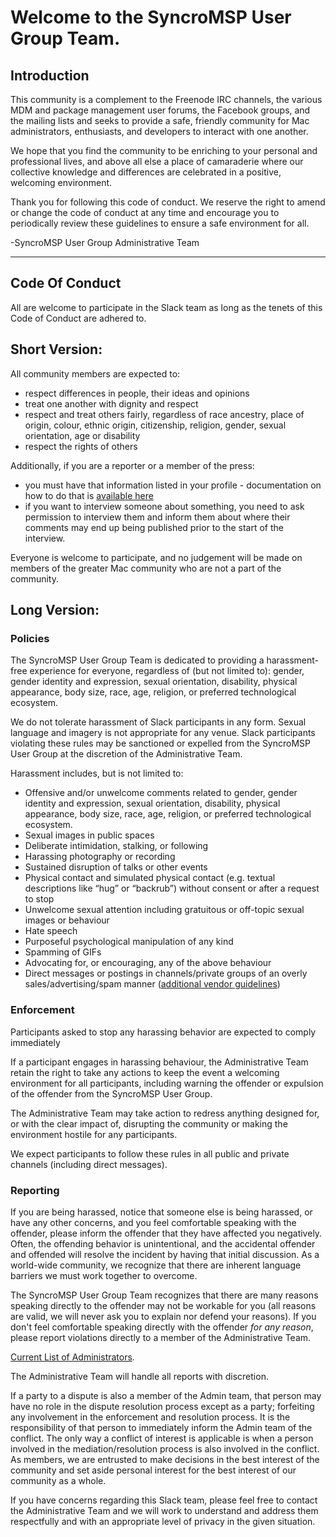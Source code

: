 # Welcome to the SyncroMSP User Group Team.

## Introduction
This community is a complement to the Freenode IRC channels, the various MDM and package management user forums, the Facebook groups, and the mailing lists and seeks to provide a safe, friendly community for Mac administrators, enthusiasts, and developers to interact with one another.

We hope that you find the community to be enriching to your personal and professional lives, and above all else a place of camaraderie where our collective knowledge and differences are celebrated in a positive, welcoming environment.

Thank you for following this code of conduct. We reserve the right to amend or change the code of conduct at any time and encourage you to periodically review these guidelines to ensure a safe environment for all.

-SyncroMSP User Group Administrative Team

---

## Code Of Conduct

All are welcome to participate in the Slack team as long as the tenets of this Code of Conduct are adhered to.

## Short Version:

All community members are expected to:

* respect differences in people, their ideas and opinions
* treat one another with dignity and respect
* respect and treat others fairly, regardless of race ancestry, place of origin, colour, ethnic origin, citizenship, religion, gender, sexual orientation, age or disability
* respect the rights of others

Additionally, if you are a reporter or a member of the press:

* you must have that information listed in your profile - documentation on how to do that is [available here](https://get.slack.help/hc/en-us/articles/204092246-Edit-your-profile)
* if you want to interview someone about something, you need to ask permission to interview them and inform them about where their comments may end up being published prior to the start of the interview. 

Everyone is welcome to participate, and no judgement will be made on members of the greater Mac community who are not a part of the community.


## Long Version:


### Policies

The SyncroMSP User Group Team is dedicated to providing a harassment-free experience for everyone, regardless of (but not limited to): gender, gender identity and expression, sexual orientation, disability, physical appearance, body size, race, age, religion, or preferred technological ecosystem.

We do not tolerate harassment of Slack participants in any form. Sexual language and imagery is not appropriate for any venue. Slack participants violating these rules may be sanctioned or expelled from the SyncroMSP User Group at the discretion of the Administrative Team.

Harassment includes, but is not limited to:

* Offensive and/or unwelcome comments related to gender, gender identity and expression, sexual orientation, disability, physical appearance, body size, race, age, religion, or preferred technological ecosystem.
* Sexual images in public spaces
* Deliberate intimidation, stalking, or following
* Harassing photography or recording
* Sustained disruption of talks or other events
* Physical contact and simulated physical contact (e.g. textual descriptions like “hug” or “backrub”) without consent or after a request to stop
* Unwelcome sexual attention including gratuitous or off-topic sexual images or behaviour
* Hate speech
* Purposeful psychological manipulation of any kind
* Spamming of GIFs
* Advocating for, or encouraging, any of the above behaviour
* Direct messages or postings in channels/private groups of an overly sales/advertising/spam manner ([additional vendor guidelines](https://github.com/smug-network/codeofconfuct/blob/master/Vendor_Guidelines.md))


### Enforcement
Participants asked to stop any harassing behavior are expected to comply immediately

If a participant engages in harassing behaviour, the Administrative Team retain the right to take any actions to keep the event a welcoming environment for all participants, including warning the offender or expulsion of the offender from the SyncroMSP User Group.

The Administrative Team may take action to redress anything designed for, or with the clear impact of, disrupting the community or making the environment hostile for any participants.

We expect participants to follow these rules in all public and private channels (including direct messages).

### Reporting

If you are being harassed, notice that someone else is being harassed, or have any other concerns, and you feel comfortable speaking with the offender, please inform the offender that they have affected you negatively. Often, the offending behavior is unintentional, and the accidental offender and offended will resolve the incident by having that initial discussion. As a world-wide community, we recognize that there are inherent language barriers we must work together to overcome.

The SyncroMSP User Group Team recognizes that there are many reasons speaking directly to the offender may not be workable for you (all reasons are valid, we will never ask you to explain nor defend your reasons). If you don't feel comfortable speaking directly with the offender *for any reason*, please report violations directly to a member of the Administrative Team.

[Current List of Administrators](https://github.com/smug-network/codeofconfuct/blob/master/SMUGadmins.md).

The Administrative Team will handle all reports with discretion.

If a party to a dispute is also a member of the Admin team, that person may have no role in the dispute resolution process except as a party; forfeiting any involvement in the enforcement and resolution process. It is the responsibility of that person to immediately inform the Admin team of the conflict. The only way a conflict of interest is applicable is when a person involved in the mediation/resolution process is also involved in the conflict. As members, we are entrusted to make decisions in the best interest of the community and set aside personal interest for the best interest of our community as a whole.

If you have concerns regarding this Slack team, please feel free to contact the Administrative Team and we will work to understand and address them respectfully and with an appropriate level of privacy in the given situation.

